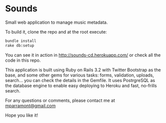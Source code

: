 # Sounds

Small web application to manage music metadata.

To build it, clone the repo and at the root execute:

```bash
bundle install
rake db:setup
```

You can see it in action in
http://sounds-cd.herokuapp.com/
or check all the code in this repo.

This application is built using Ruby on Rails 3.2 with Twitter Bootstrap as the base, and some other gems for various tasks: forms, validation, uploads, search... you can check the details in the Gemfile. It uses PostrgreSQL as the database engine to enable easy deploying to Heroku and fast, no-frills search.

For any questions or comments, please contact me at mparramont@gmail.com

Hope you like it!
